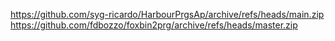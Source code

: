 https://github.com/syg-ricardo/HarbourPrgsAp/archive/refs/heads/main.zip
https://github.com/fdbozzo/foxbin2prg/archive/refs/heads/master.zip
